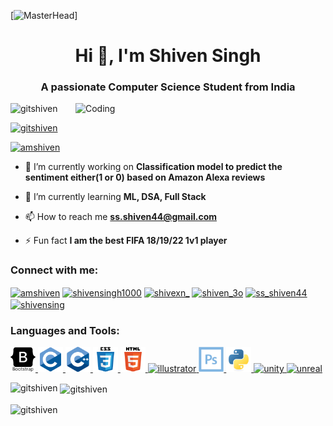 [![MasterHead](https://repository-images.githubusercontent.com/610216571/2bc0bed2-746e-43d1-97e1-391d0778b43a)]
<h1 align="center">Hi 👋, I'm Shiven Singh</h1>
<h3 align="center">A passionate Computer Science Student from India</h3>
<img align="right" alt="Coding" width="400" src="https://cdn.dribbble.com/users/106600/screenshots/2156764/firefly2.gif">

<p align="left"> <img src="https://komarev.com/ghpvc/?username=gitshiven&label=Profile%20views&color=0e75b6&style=flat" alt="gitshiven" /> </p>

<p align="left"> <a href="https://github.com/ryo-ma/github-profile-trophy"><img src="https://github-profile-trophy.vercel.app/?username=gitshiven" alt="gitshiven" /></a> </p>

<p align="left"> <a href="https://twitter.com/amshiven" target="blank"><img src="https://img.shields.io/twitter/follow/amshiven?logo=twitter&style=for-the-badge" alt="amshiven" /></a> </p>

- 🔭 I’m currently working on **Classification model to predict the sentiment either(1 or 0) based on Amazon Alexa reviews**

- 🌱 I’m currently learning **ML, DSA, Full Stack**

- 📫 How to reach me **ss.shiven44@gmail.com**

- ⚡ Fun fact **I am the best FIFA 18/19/22 1v1 player**

<h3 align="left">Connect with me:</h3>
<p align="left">
<a href="https://twitter.com/amshiven" target="blank"><img align="center" src="https://raw.githubusercontent.com/rahuldkjain/github-profile-readme-generator/master/src/images/icons/Social/twitter.svg" alt="amshiven" height="30" width="40" /></a>
<a href="https://linkedin.com/in/shivensingh1000" target="blank"><img align="center" src="https://raw.githubusercontent.com/rahuldkjain/github-profile-readme-generator/master/src/images/icons/Social/linked-in-alt.svg" alt="shivensingh1000" height="30" width="40" /></a>
<a href="https://instagram.com/shivexn_" target="blank"><img align="center" src="https://raw.githubusercontent.com/rahuldkjain/github-profile-readme-generator/master/src/images/icons/Social/instagram.svg" alt="shivexn_" height="30" width="40" /></a>
<a href="https://www.codechef.com/users/shiven_3o" target="blank"><img align="center" src="https://cdn.jsdelivr.net/npm/simple-icons@3.1.0/icons/codechef.svg" alt="shiven_3o" height="30" width="40" /></a>
<a href="https://www.hackerrank.com/ss_shiven44" target="blank"><img align="center" src="https://raw.githubusercontent.com/rahuldkjain/github-profile-readme-generator/master/src/images/icons/Social/hackerrank.svg" alt="ss_shiven44" height="30" width="40" /></a>
<a href="https://www.leetcode.com/shivensing" target="blank"><img align="center" src="https://raw.githubusercontent.com/rahuldkjain/github-profile-readme-generator/master/src/images/icons/Social/leet-code.svg" alt="shivensing" height="30" width="40" /></a>
</p>

<h3 align="left">Languages and Tools:</h3>
<p align="left"> <a href="https://getbootstrap.com" target="_blank" rel="noreferrer"> <img src="https://raw.githubusercontent.com/devicons/devicon/master/icons/bootstrap/bootstrap-plain-wordmark.svg" alt="bootstrap" width="40" height="40"/> </a> <a href="https://www.cprogramming.com/" target="_blank" rel="noreferrer"> <img src="https://raw.githubusercontent.com/devicons/devicon/master/icons/c/c-original.svg" alt="c" width="40" height="40"/> </a> <a href="https://www.w3schools.com/cpp/" target="_blank" rel="noreferrer"> <img src="https://raw.githubusercontent.com/devicons/devicon/master/icons/cplusplus/cplusplus-original.svg" alt="cplusplus" width="40" height="40"/> </a> <a href="https://www.w3schools.com/css/" target="_blank" rel="noreferrer"> <img src="https://raw.githubusercontent.com/devicons/devicon/master/icons/css3/css3-original-wordmark.svg" alt="css3" width="40" height="40"/> </a> <a href="https://www.w3.org/html/" target="_blank" rel="noreferrer"> <img src="https://raw.githubusercontent.com/devicons/devicon/master/icons/html5/html5-original-wordmark.svg" alt="html5" width="40" height="40"/> </a> <a href="https://www.adobe.com/in/products/illustrator.html" target="_blank" rel="noreferrer"> <img src="https://www.vectorlogo.zone/logos/adobe_illustrator/adobe_illustrator-icon.svg" alt="illustrator" width="40" height="40"/> </a> <a href="https://www.photoshop.com/en" target="_blank" rel="noreferrer"> <img src="https://raw.githubusercontent.com/devicons/devicon/master/icons/photoshop/photoshop-line.svg" alt="photoshop" width="40" height="40"/> </a> <a href="https://www.python.org" target="_blank" rel="noreferrer"> <img src="https://raw.githubusercontent.com/devicons/devicon/master/icons/python/python-original.svg" alt="python" width="40" height="40"/> </a> <a href="https://unity.com/" target="_blank" rel="noreferrer"> <img src="https://www.vectorlogo.zone/logos/unity3d/unity3d-icon.svg" alt="unity" width="40" height="40"/> </a> <a href="https://unrealengine.com/" target="_blank" rel="noreferrer"> <img src="https://raw.githubusercontent.com/kenangundogan/fontisto/036b7eca71aab1bef8e6a0518f7329f13ed62f6b/icons/svg/brand/unreal-engine.svg" alt="unreal" width="40" height="40"/> </a> </p>

<p><img align="left" src="https://github-readme-stats.vercel.app/api/top-langs?username=gitshiven&show_icons=true&locale=en&layout=compact" alt="gitshiven" /></p>

<p>&nbsp;<img align="center" src="https://github-readme-stats.vercel.app/api?username=gitshiven&show_icons=true&locale=en" alt="gitshiven" /></p>

<p><img align="center" src="https://github-readme-streak-stats.herokuapp.com/?user=gitshiven&" alt="gitshiven" /></p>
